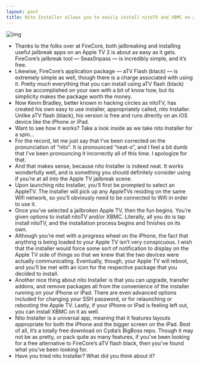 ```yaml
---
layout: post
title: Nito Installer allows you to easily install nitoTV and XBMC on a jailbroken Apple TV
---
```

![img](http://media.idownloadblog.com/wp-content/uploads/2012/12/nito-Installer.jpg)
* Thanks to the folks over at FireCore, both jailbreaking and installing useful jailbreak apps on an Apple TV 2 is about as easy as it gets. FireCore’s jailbreak tool — Seas0npass — is incredibly simple, and it’s free.
* Likewise, FireCore’s application package — aTV Flash (black) — is extremely simple as well, though there is a charge associated with using it. Pretty much everything that you can install using aTV flash (black) can be accomplished on your own with a bit of know how, but its simplicity makes the package worth the money.
* Now Kevin Bradley, better known in hacking circles as nitoTV, has created his own easy to use installer, appropriately called, nito Installer. Unlike aTV flash (black), his version is free and runs directly on an iOS device like the iPhone or iPad.
* Want to see how it works? Take a look inside as we take nito Installer for a spin…
* For the record, let me just say that I’ve been corrected on the pronunciation of “nito”. It is pronounced “neat-o”, and I feel a bit dumb that I’ve been pronouncing it incorrectly all of this time. I apologize for that.
* And that makes sense, because nito Installer is indeed neat. It works wonderfully well, and is something you should definitely consider using if you’re at all into the Apple TV jailbreak scene.
* Upon launching nito Installer, you’ll first be prompted to select an AppleTV. The installer will pick up any AppleTVs residing on the same Wifi network, so you’ll obviously need to be connected to Wifi in order to use it.
* Once you’ve selected a jailbroken Apple TV, then the fun begins. You’re given options to install nitoTV and/or XBMC. Literally, all you do is tap install nitoTV, and the installation process begins and finishes on its own.
* Although you’re met with a progress wheel on the iPhone, the fact that anything is being loaded to your Apple TV isn’t very conspicuous. I wish that the installer would force some sort of notification to display on the Apple TV side of things so that we knew that the two devices were actually communicating. Eventually, though, your Apple TV will reboot, and you’ll be met with an icon for the respective package that you decided to install.
* Another nice thing about nito Installer is that you can upgrade, transfer addons, and remove packages all from the convenience of the installer running on your iPhone or iPad. There are even advanced options included for changing your SSH password, or for relaunching or rebooting the Apple TV. Lastly, if your iPhone or iPad is feeling left out, you can install XBMC on it as well.
* Nito Installer is a universal app, meaning that it features layouts appropriate for both the iPhone and the bigger screen on the iPad. Best of all, it’s a totally free download on Cydia’s BigBoss repo. Though it may not be as pretty, or pack quite as many features, if you’ve been looking for a free alternative to FireCore’s aTV flash black, then you’ve found what you’ve been looking for.
* Have you tried nito Installer? What did you think about it?

